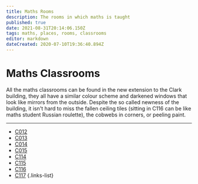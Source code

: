 ```yaml
---
title: Maths Rooms
description: The rooms in which maths is taught
published: true
date: 2021-08-31T20:14:06.150Z
tags: maths, places, rooms, classrooms
editor: markdown
dateCreated: 2020-07-10T19:36:40.894Z
---
```


# Maths Classrooms
All the maths classrooms can be found in the new extension to the Clark building, they all have a similar colour scheme and darkened windows that look like mirrors from the outside. Despite the so called newness of the building, it isn't hard to miss the fallen ceiling tiles (sitting in C116 can be like maths student Russian roulette), the cobwebs in corners, or peeling paint.
___
- [C012](/groups/rooms/maths/c012)
- [C013](/groups/rooms/maths/c013)
- [C014](/groups/rooms/maths/c014)
- [C015](/groups/rooms/maths/c015)
- [C114](/groups/rooms/maths/c114)
- [C115](/groups/rooms/maths/c115)
- [C116](/groups/rooms/maths/c116)
- [C117](/groups/rooms/maths/c117)
{.links-list}